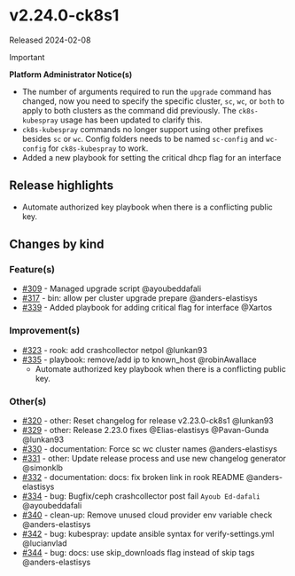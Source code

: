 # v2.24.0-ck8s1

Released 2024-02-08
<!-- -->
> [!IMPORTANT]
> **Platform Administrator Notice(s)**
>
> - The number of arguments required to run the `upgrade` command has changed, now you need to specify the specific cluster, `sc`, `wc`, or `both` to apply to both clusters as the command did previously. The `ck8s-kubespray` usage has been updated to clarify this.
> - `ck8s-kubespray` commands no longer support using other prefixes besides `sc` or `wc`. Config folders needs to be named `sc-config` and `wc-config` for `ck8s-kubespray` to work.
> - Added a new playbook for setting the critical dhcp flag for an interface

## Release highlights

- Automate authorized key playbook when there is a conflicting public key.

## Changes by kind

### Feature(s)

- [#309](https://github.com/elastisys/compliantkubernetes-kubespray/pull/309) - Managed upgrade script @ayoubeddafali
- [#317](https://github.com/elastisys/compliantkubernetes-kubespray/pull/317) - bin: allow per cluster upgrade prepare @anders-elastisys
- [#339](https://github.com/elastisys/compliantkubernetes-kubespray/pull/339) - Added playbook for adding critical flag for interface @Xartos

### Improvement(s)

- [#323](https://github.com/elastisys/compliantkubernetes-kubespray/pull/323) - rook: add crashcollector netpol @lunkan93
- [#335](https://github.com/elastisys/compliantkubernetes-kubespray/pull/335) - playbook: remove/add ip to known_host @robinAwallace
    - Automate authorized key playbook when there is a conflicting public key.

### Other(s)

- [#320](https://github.com/elastisys/compliantkubernetes-kubespray/pull/320) - other: Reset changelog for release v2.23.0-ck8s1 @lunkan93
- [#329](https://github.com/elastisys/compliantkubernetes-kubespray/pull/329) - other: Release 2.23.0 fixes @Elias-elastisys @Pavan-Gunda @lunkan93
- [#330](https://github.com/elastisys/compliantkubernetes-kubespray/pull/330) - documentation: Force sc wc cluster names @anders-elastisys
- [#331](https://github.com/elastisys/compliantkubernetes-kubespray/pull/331) - other: Update release process and use new changelog generator @simonklb
- [#332](https://github.com/elastisys/compliantkubernetes-kubespray/pull/332) - documentation: docs: fix broken link in rook README @anders-elastisys
- [#334](https://github.com/elastisys/compliantkubernetes-kubespray/pull/334) - bug: Bugfix/ceph crashcollector post fail `Ayoub Ed-dafali` @ayoubeddafali
- [#340](https://github.com/elastisys/compliantkubernetes-kubespray/pull/340) - clean-up: Remove unused cloud provider env variable check @anders-elastisys
- [#342](https://github.com/elastisys/compliantkubernetes-kubespray/pull/342) - bug: kubespray: update ansible syntax for verify-settings.yml @lucianvlad
- [#344](https://github.com/elastisys/compliantkubernetes-kubespray/pull/344) - bug: docs: use skip_downloads flag instead of skip tags @anders-elastisys
